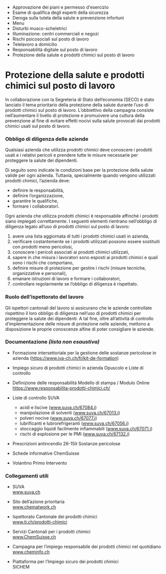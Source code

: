   * Approvazione dei piani e permesso d'esercizio
  * Esame di qualifica degli esperti della sicurezza
  * Deroga sulla tutela della salute e prevenzione infortuni
  * Menu
  * Disturbi musco-scheletrici
  * Illuminazione: centri commerciali e negozi
  * Rischi psicosociali sul posto di lavoro
  * Telelavoro a domicilio
  * Responsabilità digitale sul posto di lavoro
  * Protezione della salute e prodotti chimici sul posto di lavoro

# Protezione della salute e prodotti chimici sul posto di lavoro

In collaborazione con la Segreteria di Stato dell’economia (SECO) è stato
lanciato il tema prioritario della protezione della salute durante l’uso di
prodotti chimici sul posto di lavoro. L’obbiettivo della campagna consiste
nell’aumentare il livello di protezione e promuovere una cultura della
prevenzione al fine di evitare effetti nocivi sulla salute provocati dai
prodotti chimici usati sul posto di lavoro.

### Obbligo di diligenza delle aziende

Qualsiasi azienda che utilizza prodotti chimici deve conoscere i prodotti
usati e i relativi pericoli e prendere tutte le misure necessarie per
proteggere la salute dei dipendenti.

Di seguito sono indicate le condizioni base per la protezione della salute
valide per ogni azienda. Tuttavia, specialmente quando vengono utilizzati
prodotti chimici, l’azienda deve:

  * definire le responsabilità,
  * definire l’organizzazione,
  * garantire le qualifiche,
  * formare i collaboratori.

Ogni azienda che utilizza prodotti chimici è responsabile affinché i prodotti
siano impiegati correttamente. I seguenti elementi rientrano nell’obbligo di
diligenza legato all’uso di prodotti chimici sul posto di lavoro:

  1. avere una lista aggiornata di tutti i prodotti chimici usati in azienda,
  2. verificare costantemente se i prodotti utilizzati possono essere sostituiti con prodotti meno pericolosi,
  3. conoscere i pericoli associati ai prodotti chimici utilizzati,
  4. sapere in che misura i lavoratori sono esposti ai prodotti chimici e quali sono i rischi che comportano,
  5. definire misure di protezione per gestire i rischi (misure tecniche, organizzative e personali),
  6. emanare istruzioni di lavoro e formare i collaboratori,
  7. controllare regolarmente se l’obbligo di diligenza è rispettato.

### Ruolo dell’ispettorato del lavoro

Gli ispettori cantonali del lavoro si assicurano che le aziende controllate
rispettino il loro obbligo di diligenza nell’uso di prodotti chimici per
proteggere la salute dei dipendenti. A tal fine, oltre all’attività di
controllo d’implementazione delle misure di protezione nelle aziende, mettono
a disposizione le proprie conoscenze alfine di poter consigliare le aziende.

### Documentazione _(lista non esaustiva)_

  * Formazione intersettoriale per la gestione delle sostanze pericolose in azienda (https://www.iva-ch.ch/fr/kit-de-formation)
  * Impiego sicuro di prodotti chimici in azienda Opuscolo e Liste di controllo
  * Definizione delle responsabilità Modello di stampa / Modulo Online https://www.responsabilita-prodotti-chimici.ch/

  * Liste di controllo SUVA

    * acidi e liscive (www.suva.ch/67084.i)
    * manipolazione di solventi (www.suva.ch/67013.i)
    * polveri nocive (www.suva.ch/67077.i)
    * lubrificanti e lubrorefrigeranti (www.suva.ch/67056.i)
    * stoccaggio liquidi facilmente infiammabili (www.suva.ch/67071.i)
    * rischi di esplosione per le PMI (www.suva.ch/67132.i)
  * Prescrizioni antincendio 26-15it Sostanze pericolose
  * Schede informative ChemSuisse
  * Volantino Primo Intervento

### Collegamenti utili

  * SUVA  
www.suva.ch

  * Sito dell’azione prioritaria  
www.chematwork.ch

  * Ispettorato Cantonale dei prodotti chimici  
www.ti.ch/prodotti-chimici

  * Servizi Cantonali per i prodotti chimici  
www.ChemSuisse.ch

  * Campagna per l’impiego responsabile dei prodotti chimici nel quotidiano  
www.cheminfo.ch

  * Piattaforma per l’Impiego sicuro dei prodotti chimici  
SICHEM

